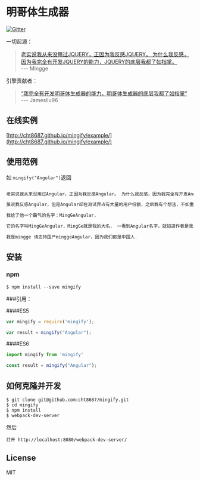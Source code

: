 # 明哥体生成器 
[![Gitter](https://badges.gitter.im/Join%20Chat.svg)](https://gitter.im/cht8687/help)

一切起源：

>[老实说我从来没用过JQUERY，正因为我反感JQUERY。 为什么我反感，因为我完全有开发JQUERY的能力，JQUERY的底层我都了如指掌。](https://github.com/drduan/minggeJS)  
>--- Mingge

引擎贡献者：

>[“我完全有开发明哥体生成器的能力，明哥体生成器的底层我都了如指掌”](https://github.com/drduan/minggeJS/issues/148)  
> --- Jamesliu96

## 在线实例


[http://cht8687.github.io/mingify/example/](http://cht8687.github.io/mingify/example/)

## 使用范例

如 `mingify("Angular")`返回

```js

老实说我从来没用过Angular，正因为我反感Angular。 为什么我反感，因为我完全有开发Angular的能力，Angular的底层我都了如指掌。

虽说我反感Angular，但是Angular却在测试界占有大量的用户份额，之后我有个想法，不如重新开发一个属于自己思想，自己架构的Angular。

我给了他一个霸气的名字：MingGeAngular，

它的名字叫MingGeAngular，MingGe就是我的大名， 一看到Angular名字，就知道作者是我，知道它是国产的，让别人知道国产Angular一样做得很出色，出众

我是mingge 请支持国产minggeAngular，因为我们都是中国人.

```

## 安装

### npm

```
$ npm install --save mingify
```

###引用：


####ES5

```js
var mingify = require('mingify');

var result = mingify("Angular");
```

####ES6

```js
import mingify from 'mingify'

const result = mingify("Angular");
```

## 如何克隆并开发

```
$ git clone git@github.com:cht8687/mingify.git
$ cd mingify
$ npm install
$ webpack-dev-server
```

然后

```
打开 http://localhost:8080/webpack-dev-server/
```

## License

MIT
